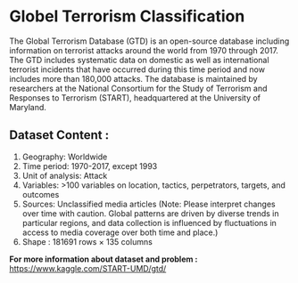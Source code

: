 # Globel Terrorism Classification

The Global Terrorism Database (GTD) is an open-source database including information on terrorist attacks around the world from 1970 through 2017. The GTD includes systematic data on domestic as well as international terrorist incidents that have occurred during this time period and now includes more than 180,000 attacks. The database is maintained by researchers at the National Consortium for the Study of Terrorism and Responses to Terrorism (START), headquartered at the University of Maryland.

## Dataset Content :
   1.  Geography: Worldwide
   2.  Time period: 1970-2017, except 1993
   3. Unit of analysis: Attack
   4. Variables: >100 variables on location, tactics, perpetrators, targets, and outcomes
   5. Sources: Unclassified media articles (Note: Please interpret changes over time with caution. Global patterns are driven by diverse trends in particular regions, and data collection is influenced by fluctuations in access to media coverage over both time and place.)
   6. Shape : 181691 rows × 135 columns
   
 **For more information about dataset and problem :** https://www.kaggle.com/START-UMD/gtd/
